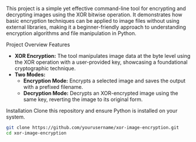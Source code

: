 This project is a simple yet effective command-line tool for encrypting and decrypting images using the XOR bitwise operation.
It demonstrates how basic encryption techniques can be applied to image files without using external libraries, 
making it a beginner-friendly approach to understanding encryption algorithms and file manipulation in Python.

Project Overview
Features
- **XOR Encryption:** The tool manipulates image data at the byte level using the XOR operation with a user-provided key, showcasing a foundational cryptographic technique.
- **Two Modes:**
  - **Encryption Mode:** Encrypts a selected image and saves the output with a prefixed filename.
  - **Decryption Mode:** Decrypts an XOR-encrypted image using the same key, reverting the image to its original form.

Installation
Clone this repository and ensure Python is installed on your system.

```bash
git clone https://github.com/yourusername/xor-image-encryption.git
cd xor-image-encryption
